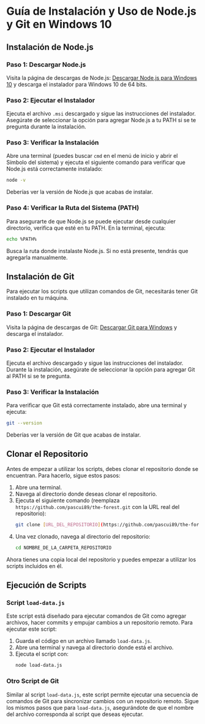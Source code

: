 # Guía de Instalación y Uso de Node.js y Git en Windows 10

## Instalación de Node.js

### Paso 1: Descargar Node.js
Visita la página de descargas de Node.js: [Descargar Node.js para Windows 10](https://nodejs.org/dist/v16.15.0/node-v16.15.0-x64.msi) y descarga el instalador para Windows 10 de 64 bits.

### Paso 2: Ejecutar el Instalador
Ejecuta el archivo `.msi` descargado y sigue las instrucciones del instalador. Asegúrate de seleccionar la opción para agregar Node.js a tu PATH si se te pregunta durante la instalación.

### Paso 3: Verificar la Instalación
Abre una terminal (puedes buscar `cmd` en el menú de inicio y abrir el Símbolo del sistema) y ejecuta el siguiente comando para verificar que Node.js está correctamente instalado:
```bash
node -v
```
Deberías ver la versión de Node.js que acabas de instalar.

### Paso 4: Verificar la Ruta del Sistema (PATH)
Para asegurarte de que Node.js se puede ejecutar desde cualquier directorio, verifica que esté en tu PATH. En la terminal, ejecuta:
```bash
echo %PATH%
```
Busca la ruta donde instalaste Node.js. Si no está presente, tendrás que agregarla manualmente.

## Instalación de Git

Para ejecutar los scripts que utilizan comandos de Git, necesitarás tener Git instalado en tu máquina.

### Paso 1: Descargar Git
Visita la página de descargas de Git: [Descargar Git para Windows](https://git-scm.com/download/win) y descarga el instalador.

### Paso 2: Ejecutar el Instalador
Ejecuta el archivo descargado y sigue las instrucciones del instalador. Durante la instalación, asegúrate de seleccionar la opción para agregar Git al PATH si se te pregunta.

### Paso 3: Verificar la Instalación
Para verificar que Git está correctamente instalado, abre una terminal y ejecuta:
```bash
git --version
```
Deberías ver la versión de Git que acabas de instalar.

## Clonar el Repositorio

Antes de empezar a utilizar los scripts, debes clonar el repositorio donde se encuentran. Para hacerlo, sigue estos pasos:

1. Abre una terminal.
2. Navega al directorio donde deseas clonar el repositorio.
3. Ejecuta el siguiente comando (reemplaza `https://github.com/pascui89/the-forest.git` con la URL real del repositorio):
   ```bash
   git clone [URL_DEL_REPOSITORIO](https://github.com/pascui89/the-forest.git)
   ```
4. Una vez clonado, navega al directorio del repositorio:
   ```bash
   cd NOMBRE_DE_LA_CARPETA_REPOSITORIO
   ```

Ahora tienes una copia local del repositorio y puedes empezar a utilizar los scripts incluidos en él.

## Ejecución de Scripts

### Script `load-data.js`
Este script está diseñado para ejecutar comandos de Git como agregar archivos, hacer commits y empujar cambios a un repositorio remoto. Para ejecutar este script:

1. Guarda el código en un archivo llamado `load-data.js`.
2. Abre una terminal y navega al directorio donde está el archivo.
3. Ejecuta el script con:
   ```bash
   node load-data.js
   ```

### Otro Script de Git
Similar al script `load-data.js`, este script permite ejecutar una secuencia de comandos de Git para sincronizar cambios con un repositorio remoto. Sigue los mismos pasos que para `load-data.js`, asegurándote de que el nombre del archivo corresponda al script que deseas ejecutar.
